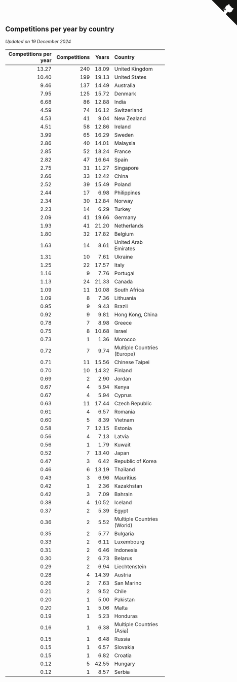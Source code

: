 ## Competitions per year by country

*Updated on 19 December 2024*

| Competitions per year | Competitions | Years | Country |
| ---: | ---: | ---: | :--- |
| 13.27 | 240 | 18.09 | United Kingdom |
| 10.40 | 199 | 19.13 | United States |
| 9.46 | 137 | 14.49 | Australia |
| 7.95 | 125 | 15.72 | Denmark |
| 6.68 | 86 | 12.88 | India |
| 4.59 | 74 | 16.12 | Switzerland |
| 4.53 | 41 | 9.04 | New Zealand |
| 4.51 | 58 | 12.86 | Ireland |
| 3.99 | 65 | 16.29 | Sweden |
| 2.86 | 40 | 14.01 | Malaysia |
| 2.85 | 52 | 18.24 | France |
| 2.82 | 47 | 16.64 | Spain |
| 2.75 | 31 | 11.27 | Singapore |
| 2.66 | 33 | 12.42 | China |
| 2.52 | 39 | 15.49 | Poland |
| 2.44 | 17 | 6.98 | Philippines |
| 2.34 | 30 | 12.84 | Norway |
| 2.23 | 14 | 6.29 | Turkey |
| 2.09 | 41 | 19.66 | Germany |
| 1.93 | 41 | 21.20 | Netherlands |
| 1.80 | 32 | 17.82 | Belgium |
| 1.63 | 14 | 8.61 | United Arab Emirates |
| 1.31 | 10 | 7.61 | Ukraine |
| 1.25 | 22 | 17.57 | Italy |
| 1.16 | 9 | 7.76 | Portugal |
| 1.13 | 24 | 21.33 | Canada |
| 1.09 | 11 | 10.08 | South Africa |
| 1.09 | 8 | 7.36 | Lithuania |
| 0.95 | 9 | 9.43 | Brazil |
| 0.92 | 9 | 9.81 | Hong Kong, China |
| 0.78 | 7 | 8.98 | Greece |
| 0.75 | 8 | 10.68 | Israel |
| 0.73 | 1 | 1.36 | Morocco |
| 0.72 | 7 | 9.74 | Multiple Countries (Europe) |
| 0.71 | 11 | 15.56 | Chinese Taipei |
| 0.70 | 10 | 14.32 | Finland |
| 0.69 | 2 | 2.90 | Jordan |
| 0.67 | 4 | 5.94 | Kenya |
| 0.67 | 4 | 5.94 | Cyprus |
| 0.63 | 11 | 17.44 | Czech Republic |
| 0.61 | 4 | 6.57 | Romania |
| 0.60 | 5 | 8.39 | Vietnam |
| 0.58 | 7 | 12.15 | Estonia |
| 0.56 | 4 | 7.13 | Latvia |
| 0.56 | 1 | 1.79 | Kuwait |
| 0.52 | 7 | 13.40 | Japan |
| 0.47 | 3 | 6.42 | Republic of Korea |
| 0.46 | 6 | 13.19 | Thailand |
| 0.43 | 3 | 6.96 | Mauritius |
| 0.42 | 1 | 2.36 | Kazakhstan |
| 0.42 | 3 | 7.09 | Bahrain |
| 0.38 | 4 | 10.52 | Iceland |
| 0.37 | 2 | 5.39 | Egypt |
| 0.36 | 2 | 5.52 | Multiple Countries (World) |
| 0.35 | 2 | 5.77 | Bulgaria |
| 0.33 | 2 | 6.11 | Luxembourg |
| 0.31 | 2 | 6.46 | Indonesia |
| 0.30 | 2 | 6.73 | Belarus |
| 0.29 | 2 | 6.94 | Liechtenstein |
| 0.28 | 4 | 14.39 | Austria |
| 0.26 | 2 | 7.63 | San Marino |
| 0.21 | 2 | 9.52 | Chile |
| 0.20 | 1 | 5.00 | Pakistan |
| 0.20 | 1 | 5.06 | Malta |
| 0.19 | 1 | 5.23 | Honduras |
| 0.16 | 1 | 6.38 | Multiple Countries (Asia) |
| 0.15 | 1 | 6.48 | Russia |
| 0.15 | 1 | 6.57 | Slovakia |
| 0.15 | 1 | 6.82 | Croatia |
| 0.12 | 5 | 42.55 | Hungary |
| 0.12 | 1 | 8.57 | Serbia |


<a href="https://github.com/simonkellly/wca_statistics_uk" class="github-corner" aria-label="View source on Github"><svg width="80" height="80" viewBox="0 0 250 250" style="fill:#151513; color:#fff; position: absolute; top: 0; border: 0; right: 0;" aria-hidden="true"><path d="M0,0 L115,115 L130,115 L142,142 L250,250 L250,0 Z"></path><path d="M128.3,109.0 C113.8,99.7 119.0,89.6 119.0,89.6 C122.0,82.7 120.5,78.6 120.5,78.6 C119.2,72.0 123.4,76.3 123.4,76.3 C127.3,80.9 125.5,87.3 125.5,87.3 C122.9,97.6 130.6,101.9 134.4,103.2" fill="currentColor" style="transform-origin: 130px 106px;" class="octo-arm"></path><path d="M115.0,115.0 C114.9,115.1 118.7,116.5 119.8,115.4 L133.7,101.6 C136.9,99.2 139.9,98.4 142.2,98.6 C133.8,88.0 127.5,74.4 143.8,58.0 C148.5,53.4 154.0,51.2 159.7,51.0 C160.3,49.4 163.2,43.6 171.4,40.1 C171.4,40.1 176.1,42.5 178.8,56.2 C183.1,58.6 187.2,61.8 190.9,65.4 C194.5,69.0 197.7,73.2 200.1,77.6 C213.8,80.2 216.3,84.9 216.3,84.9 C212.7,93.1 206.9,96.0 205.4,96.6 C205.1,102.4 203.0,107.8 198.3,112.5 C181.9,128.9 168.3,122.5 157.7,114.1 C157.9,116.9 156.7,120.9 152.7,124.9 L141.0,136.5 C139.8,137.7 141.6,141.9 141.8,141.8 Z" fill="currentColor" class="octo-body"></path></svg></a><style>.github-corner:hover .octo-arm{animation:octocat-wave 560ms ease-in-out}@keyframes octocat-wave{0%,100%{transform:rotate(0)}20%,60%{transform:rotate(-25deg)}40%,80%{transform:rotate(10deg)}}@media (max-width:500px){.github-corner:hover .octo-arm{animation:none}.github-corner .octo-arm{animation:octocat-wave 560ms ease-in-out}}</style>
